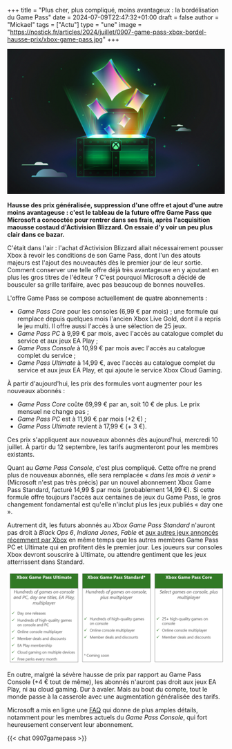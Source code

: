 +++
title = "Plus cher, plus compliqué, moins avantageux : la bordélisation du Game Pass"
date = 2024-07-09T22:47:32+01:00
draft = false
author = "Mickael"
tags = ["Actu"]
type = "une"
image = "https://nostick.fr/articles/2024/juillet/0907-game-pass-xbox-bordel-hausse-prix/xbox-game-pass.jpg"
+++

![Game Pass](xbox-game-pass.jpg "Qu'y a-t-il dans la boîte à caca ?")

**Hausse des prix généralisée, suppression d'une offre et ajout d'une autre moins avantageuse : c'est le tableau de la future offre Game Pass que Microsoft a concoctée pour rentrer dans ses frais, après l'acquisition maousse costaud d'Activision Blizzard. On essaie d'y voir un peu plus clair dans ce bazar.**

C'était dans l'air : l'achat d'Activision Blizzard allait nécessairement pousser Xbox à revoir les conditions de son Game Pass, dont l'un des atouts majeurs est l'ajout des nouveautés dès le premier jour de leur sortie. Comment conserver une telle offre déjà très avantageuse en y ajoutant en plus les gros titres de l'éditeur ? C'est pourquoi Microsoft a décidé de bousculer sa grille tarifaire, avec pas beaucoup de bonnes nouvelles.

L'offre Game Pass se compose actuellement de quatre abonnements : 

- *Game Pass Core* pour les consoles (6,99 € par mois) ; une formule qui remplace depuis quelques mois l'ancien Xbox Live Gold, dont il a repris le jeu multi. Il offre aussi l'accès à une sélection de 25 jeux.
- *Game Pass PC* à 9,99 € par mois, avec l'accès au catalogue complet du service et aux jeux EA Play ;
- *Game Pass Console* à 10,99 € par mois avec l'accès au catalogue complet du service ;
- *Game Pass Ultimate* à 14,99 €, avec l'accès au catalogue complet du service et aux jeux EA Play, et qui ajoute le service Xbox Cloud Gaming.

À partir d'aujourd'hui, les prix des formules vont augmenter pour les nouveaux abonnés : 

- *Game Pass Core* coûte 69,99 € par an, soit 10 € de plus. Le prix mensuel ne change pas ;
- *Game Pass PC* est à 11,99 € par mois (+2 €) ;
- *Game Pass Ultimate* revient à 17,99 € (+ 3 €).

Ces prix s'appliquent aux nouveaux abonnés dès aujourd'hui, mercredi 10 juillet. À partir du 12 septembre, les tarifs augmenteront pour les membres existants.

Quant au *Game Pass Console*, c'est plus compliqué. Cette offre ne prend plus de nouveaux abonnés, elle sera remplacée « *dans les mois à venir* » (Microsoft n'est pas très précis) par un nouvel abonnement Xbox Game Pass Standard, facturé 14,99 $ par mois (probablement 14,99 €). Si cette formule offre toujours l'accès aux centaines de jeux du Game Pass, le gros changement fondamental est qu'elle n'inclut plus les jeux publiés « day one ».

Autrement dit, les futurs abonnés au *Xbox Game Pass Standard* n'auront pas droit à *Black Ops 6*, *Indiana Jones*, *Fable* et [aux autres jeux annoncés récemment par Xbox](https://nostick.fr/articles/2024/juin/0906-doom-gears-of-war-perfect-dark-xbox-artillerie-lourde/) en même temps que les autres membres Game Pass PC et Ultimate qui en profitent dès le premier jour. Les joueurs sur consoles Xbox devront souscrire à Ultimate, ou attendre gentiment que les jeux atterrissent dans Standard.

![Game Pass Console](game-pass-consoles.jpg "Les formules Game Pass pour les consoleux.")

En outre, malgré la sévère hausse de prix par rapport au Game Pass Console (+4 € tout de même), les abonnés n'auront pas droit aux jeux EA Play, ni au cloud gaming. Dur à avaler. Mais au bout du compte, tout le monde passe à la casserole avec une augmentation généralisée des tarifs.

Microsoft a mis en ligne une [FAQ](https://www.theverge.com/2024/7/9/24195312/microsoft-xbox-game-pass-ultimate-price-increase-standard-subscription) qui donne de plus amples détails, notamment pour les membres actuels du *Game Pass Console*, qui fort heureusement conservent leur abonnement.

{{< chat 0907gamepass >}} 
